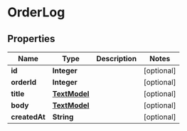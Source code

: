 

# OrderLog


## Properties

| Name | Type | Description | Notes |
|------------ | ------------- | ------------- | -------------|
|**id** | **Integer** |  |  [optional] |
|**orderId** | **Integer** |  |  [optional] |
|**title** | [**TextModel**](TextModel.md) |  |  [optional] |
|**body** | [**TextModel**](TextModel.md) |  |  [optional] |
|**createdAt** | **String** |  |  [optional] |



